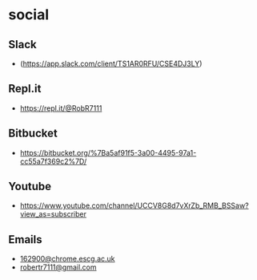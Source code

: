 # social

## Slack
- (https://app.slack.com/client/TS1AR0RFU/CSE4DJ3LY)

## Repl.it
- https://repl.it/@RobR7111

## Bitbucket
- https://bitbucket.org/%7Ba5af91f5-3a00-4495-97a1-cc55a7f369c2%7D/

## Youtube
- https://www.youtube.com/channel/UCCV8G8d7vXrZb_RMB_BSSaw?view_as=subscriber

## Emails
- 162900@chrome.escg.ac.uk
- robertr7111@gmail.com
